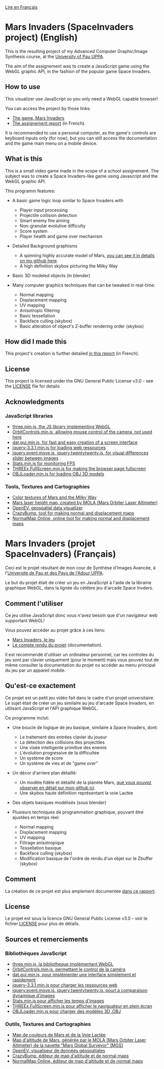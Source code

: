 [Lire en Français](https://github.com/)
# Mars Invaders (SpaceInvaders project) (English)

This is the resulting project of my Advanced Computer Graphic/Image Synthesis course, at the [University of Pau UPPA](https://www.univ-pau.fr/en/home.html). 

The aim of the assignement was to create a JavaScript game using the WebGL graphic API, in the fashion of the popular game Space Invaders.

## How to use

This visualizer use JavaScript so you only need a WebGL capable browser!

You can access the project by those links:

* [The game, Mars Invaders](https://konsciencegit.github.io/SpaceInvaders/src/html/marsInvaders.html)
* [The assignement report](https://konsciencegit.github.io/SpaceInvaders/rapport.html) (in French).

It is recommended to use a personal computer, as the game's controls are keyboard inputs only (for now), but you can still access the documentation and the game main menu on a mobile device.

## What is this

This is a small video game made in the scope of a school assignement. The subject was to create a Space Invaders-like game using Javascript and the WebGL graphic API.

This programm features:
* A basic game logic loop similar to Space Invaders with
  * Player input processing
  * Projectile collision detection
  * Smart enemy fire aiming
  * Non-granular evolutive difficulty
  * Score system
  * Player health and game over mechanism

* Detailed Background graphisms
  * A spinning highly accurate model of Mars, [you can see it in details on my github here](https://github.com/KonscienceGit/MarsJS).
  * A high definition skybox picturing the Milky Way

* Basic 3D modeled objects (in blender)

* Many computer graphics techniques that can be tweaked in real-time:
  * Normal mapping
  * Displacement mapping
  * UV mapping
  * Anisotropic filtering
  * Basic tessellation
  * Backface culling (skybox)
  * Basic alteration of object's Z-buffer rendering order (skybox)
  
## How did I made this

This project's creation is further detailed [in this report](https://konsciencegit.github.io/SpaceInvaders/rapport.html) (in French).

## License

This project is licensed under the GNU General Public License v3.0 - see the [LICENSE](https://github.com/KonscienceGit/SpaceInvaders/blob/master/LICENCE) file for details

## Acknowledgments

### JavaScript libraries
* [three.min.js, the JS library implementing WebGL](https://threejs.org/build/three.min.js)
* [OrbitControls.min.js, allowing mouse control of the camera, not used here](https://github.com/mrdoob/three.js/blob/dev/examples/js/controls/OrbitControls.js)
* [dat.gui.min.js, for fast and easy creation of a screen interface](https://github.com/dataarts/dat.gui)
* [jquery-3.3.1.min.js for loading web ressources](https://github.com/jquery/jquery)
* [jquery.event.move.js, jquery.twentytwenty.js, for visual differences slider between images](https://zurb.com/playground/twentytwenty)
* [Stats.min.js for monitoring FPS](https://github.com/mrdoob/stats.js)
* [THREEx.FullScreen.min.js for making the browser page fullscreen](http://learningthreejs.com/data/THREEx/THREEx.FullScreen.js)
* [OBJLoader.min.js for loading OBJ 3D models](https://github.com/mrdoob/three.js/tree/dev/examples/js/loaders)

### Tools, Textures and Cartographies
* [Color textures of Mars and the Milky Way](https://www.solarsystemscope.com/textures/)
* [Mars laser height map, created by MOLA (Mars Orbiter Laser Altimeter)](https://astrogeology.usgs.gov/search/map/Mars/Topography/HRSC_MOLA_Blend/Mars_HRSC_MOLA_BlendDEM_Global_200mp_v2)
* [OpenEV, geospatial data visualizer](http://openev.sourceforge.net/)
* [CrazyBump, tool for making normal and displacement maps](http://crazybump.com/)
* [NormalMap Online, online tool for making normal and displacement maps](http://cpetry.github.io/NormalMap-Online/)

# Mars Invaders (projet SpaceInvaders) (Français)

Ceci est le projet résultant de mon cour de Synthèse d'Images Avancée, à l'[Université de Pau et des Pays de l'Adour UPPA](https://www.univ-pau.fr/en/home.html). 

Le but du projet était de créer un jeu en JavaScript à l'aide de la librairie graphique WebGL, dans la lignée du célèbre jeu d'arcade Space Invders.

## Comment l'utiliser
Ce jeu utilise JavaScript donc vous n'avez besoin que d'un navigateur web supportant WebGL!

Vous pouvez accéder au projet grâce à ces liens:
* [Mars Invaders, le jeu](https://konsciencegit.github.io/SpaceInvaders/src/html/marsInvaders.html)
* [Le compte rendu du projet](https://konsciencegit.github.io/SpaceInvaders/rapport.html) (documentation).

Il est recommendé d'utiliser un ordinateur personnel, car les controles du jeu sont par clavier uniquement (pour le moment) mais vous pouvez tout de même consulter la documentation du projet ou accéder au menu principal du jeu par un appareil mobile.

## Qu'est-ce exactement

Ce projet est un petit jeu vidéo fait dans le cadre d'un projet universitaire. Le sujet était de créer un jeu similaire au jeu d'arcade Space Invaders, en utilisant JavaScript et l'API graphique WebGL.

Ce programme inclut:
* Une boucle de logique de jeu basique, similaire à Space Invaders, dont:
  * Le traitement des entrées clavier du joueur
  * La détection des collisions des projectiles
  * Une visée intelligente primitive des enemis
  * L'évolution progressive de la difficultée
  * Un système de score
  * Un système de vies et de "game over"

* Un décor d'arriere plan détaillé:
  * Un modèle fidèle et détaillé de la planète Mars, [que vous pouvez observer en détail sur mon github ici](https://github.com/KonscienceGit/MarsJS).
  * Une skybox haute définition représentant la voie Lactée

* Des objets basiques modélisés (sous blender)

* Plusieurs techniques de programmation graphique, pouvant être ajustées en temps réel:
  * Normal mapping
  * Displacement mapping
  * UV mapping
  * Filtrage anisotropique
  * Tessellation basique
  * Backface culling (skybox)
  * Modification basique de l'ordre de rendu d'un objet sur le Zbuffer (skybox)
  
## Comment

La création de ce projet est plus amplement documentée [dans ce rapport](https://konsciencegit.github.io/SpaceInvaders/rapport.html).

## License

Le projet est sous la licence GNU General Public License v3.0 - voir le fichier [LICENSE](https://github.com/KonscienceGit/SpaceInvaders/blob/master/LICENCE) pour plus de détails.

## Sources et remerciements

### Bibliothèques JavaScript
* [three.min.js, la bibliotheque implémentant WebGL](https://threejs.org/build/three.min.js)
* [OrbitControls.min.js, permettant le control de la caméra](https://github.com/mrdoob/three.js/blob/dev/examples/js/controls/OrbitControls.js)
* [dat.gui.min.js, pour implémenter une interface simplement et rapidement](https://github.com/dataarts/dat.gui)
* [jquery-3.3.1.min.js pour charger les ressources web](https://github.com/jquery/jquery)
* [jquery.event.move.js, jquery.twentytwenty.js, pourl a comparaison dynamique d'images](https://zurb.com/playground/twentytwenty)
* [Stats.min.js pour afficher les temps d'images](https://github.com/mrdoob/stats.js)
* [THREEx.FullScreen.min.js pour afficher le naviguateur en plein écran](http://learningthreejs.com/data/THREEx/THREEx.FullScreen.js)
* [OBJLoader.min.js pour charger des modèles 3D .OBJ](https://github.com/mrdoob/three.js/tree/dev/examples/js/loaders)

### Outils, Textures and Cartographies
* [Map de couleurs de Mars et de la Voie Lactée](https://www.solarsystemscope.com/textures/)
* [Map d'altitude de Mars, générée par le MOLA (Mars Orbiter Laser Altimeter) de la navette "Mars Global Surveyor" (MGS)](https://astrogeology.usgs.gov/search/map/Mars/Topography/HRSC_MOLA_Blend/Mars_HRSC_MOLA_BlendDEM_Global_200mp_v2)
* [OpenEV, visualiseur de données géospatiales](http://openev.sourceforge.net/)
* [CrazyBump, éditeur de map d'altitude et de normal maps](http://crazybump.com/)
* [NormalMap Online, éditeur de map d'altitude et de normal maps](http://cpetry.github.io/NormalMap-Online/)
